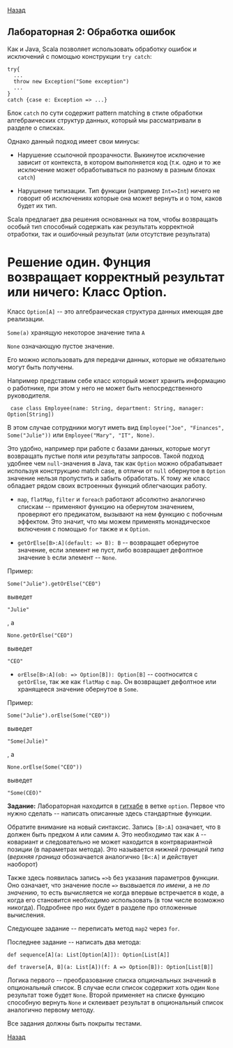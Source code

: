 [Назад](https://macs-club.github.io/ScalaLectures/index)
## Лабораторная 2: Обработка ошибок

Как и Java, Scala позволяет использовать обработку ошибок и исключений с помощью конструкции `try catch`:

```
try{
  ...
  throw new Exception("Some exception")
  ...
}
catch {case e: Exception => ...}
```

Блок `catch` по сути содержит pattern matching в стиле обработки алгебраических структур данных, который мы рассматривали в разделе о списках.

Однако данный подход имеет свои минусы:

* Нарушение ссылочной прозрачности. Выкинутое исключение зависит от контекста, в котором выполняется код (т.к. одно и то же исключение может обработываться по разному в разным блоках `catch`)

* Нарушение типизации. Тип функции (например `Int=>Int`) ничего не говорит об исключениях которые она может вернуть и о том, каков будет их тип.

Scala предлагает два решения основанных на том, чтобы возвращать особый тип способный содержать как результать корректной отработки, так и ошибочный результат (или отсутствие результата)

# Решение один. Фунция возвращает корректный результат или ничего: Класс Option.

Класс `Option[A]` -- это алгебраическая структура данных имеющая две реализации.

`Some(a)` хранящую некоторое значение типа `A`

`None` означающую пустое значение.

Его можно использовать для передачи данных, которые не обязательно могут быть получены.

Например представим себе класс который может хранить информацию о работнике, при этом у него не может быть непосредственного руководителя.

```
 case class Employee(name: String, department: String, manager: Option[String])
```

В этом случае сотрудники могут иметь вид `Employee("Joe", "Finances", Some("Julie"))` или `Employee("Mary", "IT", None)`.

Это удобно, например при работе с базами данных, которые могут возвращать пустые поля или результаты запросов. Такой подход удобнее чем `null`-значения в Java, так как `Option` можно обрабатывает используя конструкцию match case, в отличи от `null` обернутое в `Option` значение нельзя пропустить и забыть обработать. К тому же класс обладает рядом своих встроенных функций облегчающих работу.

* `map`, `flatMap`, `filter` и `foreach` работают абсолютно аналогично спискам -- применяют функцию на обернутом значением, проверяют его предикатом, вызывают на нем функцию с побочным эффектом. Это значит, что мы можем применять монадическое включения с помощью `for` также и к `Option`.

* `getOrElse[B>:A](default: => B): B` -- возвращает обернутое значение, если элемент не пуст, либо возвращает дефолтное значение `b` если элемент -- `None`.

Пример:

```
Some("Julie").getOrElse("CEO") 
```

выведет

```
"Julie"
```

, а

```
None.getOrElse("CEO") 
```

выведет

```
"CEO"
```

* `orElse[B>:A](ob: => Option[B]): Option[B]` -- соотносится с `getOrElse`, так же как `flatMap` с `map`. Он возвращает дефолтное или хранящееся значение обернутое в `Some`.

Пример:

```
Some("Julie").orElse(Some("CEO")) 
```

выведет

```
"Some(Julie)"
```

, а

```
None.orElse(Some("CEO")) 
```

выведет

```
"Some(CEO)"
```

**Задание:** Лабораторная находится в [гитхабе](https://github.com/MaCS-Club/ScalaExercises) в ветке `option`. Первое что нужно сделать -- написать описанные здесь стандартные функции.

Обратите внимание на новый синтаксис. Запись `[B>:A]` означает, что `B` должен быть предком `A` или самим `А`. Это необходимо так как `A` -- ковариант и следовательно не может находится в контрвариантной позиции (в параметрах метода). Это называется _нижней границей типа_ (_верхняя граница_ обозначается аналогично `[B<:A]` и действует наоборот)

Также здесь появилась запись `=>b` без указания параметров функции. Оно означает, что значение после `=>` вызвыается _по имени_, а не _по значению_, то есть вычисляется не когда впервые встречается в коде, а когда его становится необходимо использовать (в том числе возможно никогда). Подробнее про них будет в разделе про отложенные вычисления.


Следующее задание -- переписать метод `map2` через `for`.

Последнее задание -- написать два метода:

```
def sequence[A](a: List[Option[A]]): Option[List[A]] 

def traverse[A, B](a: List[A])(f: A => Option[B]): Option[List[B]]

```

Логика первого -- преобразование списка опциональных значений в опциональный список. В случае если список содержит хоть один `None` результат тоже будет `None`. Второй применяет на списке функцию способную вернуть `None` и склеивает результат в опциональный список аналогично первому методу.

Все задания должны быть покрыты тестами.

[Назад](https://macs-club.github.io/ScalaLectures/index)
